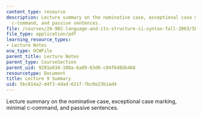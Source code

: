 ```yaml
---
content_type: resource
description: Lecture summary on the nominative case, exceptional case marking, minimal
  c-command, and passive sentences.
file: /courses/24-902-language-and-its-structure-ii-syntax-fall-2003/5bc814a2d4f34dad021f7bc0e23b1ad4_ln9Oct_15_sum.pdf
file_type: application/pdf
learning_resource_types:
- Lecture Notes
ocw_type: OCWFile
parent_title: Lecture Notes
parent_type: CourseSection
parent_uid: 9281e834-108a-6a89-63d6-c04f6d8db468
resourcetype: Document
title: Lecture 9 Summary
uid: 5bc814a2-d4f3-4dad-021f-7bc0e23b1ad4
---
```

Lecture summary on the nominative case, exceptional case marking, minimal c-command, and passive sentences.

